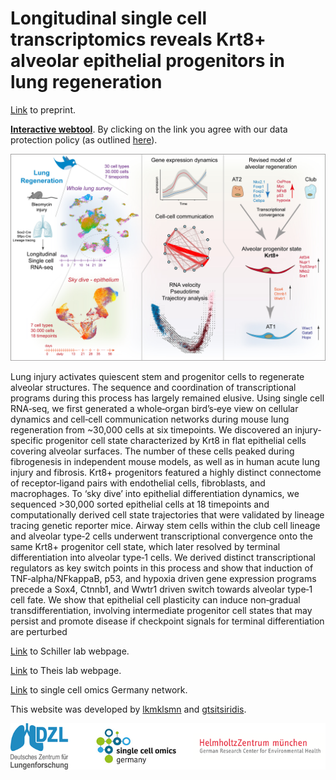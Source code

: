 # Longitudinal single cell transcriptomics reveals Krt8+ alveolar epithelial progenitors in lung regeneration 

[Link](https://www.biorxiv.org/content/early/2019/07/17/705244.full.pdf) to preprint.

**[Interactive webtool](http://146.107.176.18:3838/Bleo_webtool_v2)**. By clicking on the link you agree with our data protection policy (as outlined [here](https://www.helmholtz-muenchen.de/en/imprint/index.html)).

<p align="center"> 
<img src="graphical_abstract.jpg">
</p>

Lung injury activates quiescent stem and progenitor cells to regenerate alveolar structures. The sequence and coordination of transcriptional programs during this process has largely remained elusive. Using single cell RNA‐seq, we first generated a whole‐organ bird’s‐eye view on cellular dynamics and cell‐cell communication networks during mouse lung regeneration from ~30,000 cells at six timepoints. We discovered an injury‐specific progenitor cell state characterized by Krt8 in flat epithelial cells covering alveolar surfaces. The number of these cells peaked during fibrogenesis in independent mouse models, as well as in human acute lung injury and fibrosis. Krt8+ progenitors featured a highly distinct connectome of receptor‐ligand pairs with endothelial cells, fibroblasts, and macrophages. To ‘sky dive’ into epithelial differentiation dynamics, we sequenced >30,000 sorted epithelial cells at 18 timepoints and
computationally derived cell state trajectories that were validated by lineage tracing genetic reporter mice. Airway stem cells within the club cell lineage and alveolar type‐2 cells underwent transcriptional convergence onto the same Krt8+ progenitor cell state, which later resolved by terminal differentiation into alveolar type‐1 cells. We derived distinct transcriptional regulators as key switch points in this process and show that induction of TNF‐alpha/NFkappaB, p53, and hypoxia driven gene expression programs precede a Sox4, Ctnnb1, and Wwtr1 driven switch towards alveolar type‐1 cell fate. We show that epithelial cell plasticity can induce non‐gradual transdifferentiation, involving intermediate progenitor cell states that may persist and promote disease if checkpoint signals for terminal differentiation are perturbed

[Link](https://www.helmholtz-muenchen.de/ilbd/research/cpc-junior-research-groups/schiller-lab-dzl-junior-research-group/scientific-focus/index.html) to Schiller lab webpage. 

[Link](https://www.helmholtz-muenchen.de/icb/research/groups/machine-learning/overview/index.html) to Theis lab webpage. 

[Link](https://www.singlecell.de/) to single cell omics Germany network. 

This website was developed by [lkmklsmn](https://github.com/lkmklsmn) and [gtsitsiridis](https://github.com/gtsitsiridis).

<p></p>
<p align="center"> 
<img src="Overview_logos.png">
</p>
<p></p>





